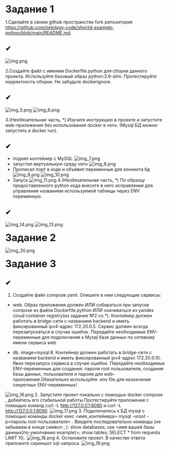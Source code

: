 <span style="font-size:2.2em;">**Задание 1**</span>

1.Сделайте в своем github пространстве fork репозитория https://github.com/netology-code/shvirtd-example-python/blob/main/README.md.

✔
-
![img.png](img.png)

2.Создайте файл с именем Dockerfile.python для сборки данного проекта. Используйте базовый образ python:3.9-slim. Протестируйте корректность сборки. Не забудьте dockerignore.

✔
-
![img_5.png](img_5.png)
![img_6.png](img_6.png)

3.(Необязательная часть, *) Изучите инструкцию в проекте и запустите web-приложение без использования docker в venv. (Mysql БД можно запустить в docker run).

✔
-

- поднял контейнер с MySQL
![img_7.png](img_7.png)
- запустил виртуальную среду venv
![img_8.png](img_8.png)
- Прописал порт в коде и объявил переменные для коннекта бд
![img_9.png](img_9.png)
![img_10.png](img_10.png)
- Запуск
![img_11.png](img_11.png)
4.(Необязательная часть, *) По образцу предоставленного python кода внесите в него исправление для управления названием используемой таблицы через ENV переменную.

✔
-
![img_14.png](img_14.png)
![img_13.png](img_13.png)


<span style="font-size:2.2em;">**Задание 2**</span>

![img_20.png](img_20.png)

<span style="font-size:2.2em;">**Задание 3**</span>

✔
-

1. Создайте файл compose.yaml. Опишите в нем следующие сервисы:
- web. Образ приложения должен ИЛИ собираться при запуске compose из файла Dockerfile.python ИЛИ скачиваться из yandex cloud container registry(из задание №2 со *). Контейнер должен работать в bridge-сети с названием backend и иметь фиксированный ipv4-адрес 172.20.0.5. Сервис должен всегда перезапускаться в случае ошибок. Передайте необходимые ENV-переменные для подключения к Mysql базе данных по сетевому имени сервиса web



- db. image=mysql:8. Контейнер должен работать в bridge-сети с названием backend и иметь фиксированный ipv4-адрес 172.20.0.10. Явно перезапуск сервиса в случае ошибок. Передайте необходимые ENV-переменные для создания: пароля root пользователя, создания базы данных, пользователя и пароля для web-приложения.Обязательно используйте .env file для назначения секретных ENV-переменных!

![img_16.png](img_16.png)
2. Запустите проект локально с помощью docker compose , добейтесь его стабильной работы.Протестируйте приложение с помощью команд curl -L http://127.0.0.1:8080 и curl -L http://127.0.0.1:8090.
![img_17.png](img_17.png)
3. Подключитесь к БД mysql с помощью команды docker exec <имя_контейнера> mysql -uroot -p<пароль root-пользователя> . Введите последовательно команды (не забываем в конце символ ; ): show databases; use <имя вашей базы данных(по-умолчанию example)>; show tables; SELECT * from requests LIMIT 10;.
![img_18.png](img_18.png)
4. Остановите проект. В качестве ответа приложите скриншот sql-запроса.
![img_19.png](img_19.png)
